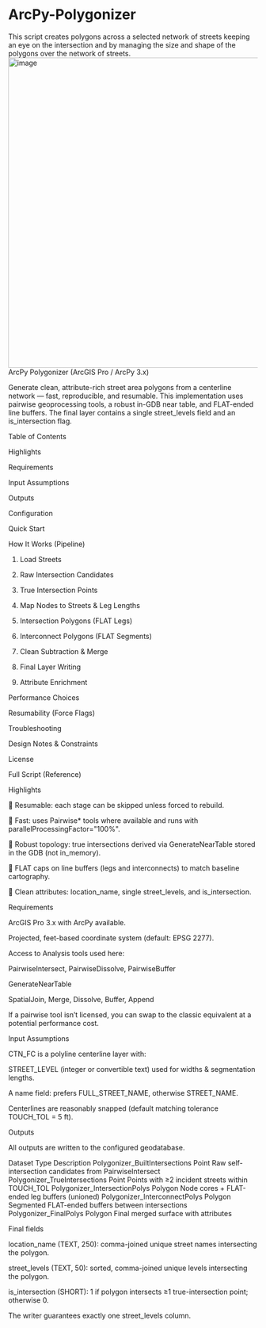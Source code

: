# ArcPy-Polygonizer
This script creates polygons across a selected network of streets keeping an eye on the intersection and by managing the size and shape of the polygons over the network of streets.
<img width="823" height="626" alt="image" src="https://github.com/user-attachments/assets/492d7507-c232-4257-9ef0-dfc506c6d133" />
ArcPy Polygonizer (ArcGIS Pro / ArcPy 3.x)

Generate clean, attribute-rich street area polygons from a centerline network — fast, reproducible, and resumable.
This implementation uses pairwise geoprocessing tools, a robust in-GDB near table, and FLAT-ended line buffers. The final layer contains a single street_levels field and an is_intersection flag.

Table of Contents

Highlights

Requirements

Input Assumptions

Outputs

Configuration

Quick Start

How It Works (Pipeline)

1) Load Streets

2) Raw Intersection Candidates

3) True Intersection Points

4) Map Nodes to Streets & Leg Lengths

5) Intersection Polygons (FLAT Legs)

6) Interconnect Polygons (FLAT Segments)

7) Clean Subtraction & Merge

8) Final Layer Writing

9) Attribute Enrichment

Performance Choices

Resumability (Force Flags)

Troubleshooting

Design Notes & Constraints

License

Full Script (Reference)

Highlights

🔁 Resumable: each stage can be skipped unless forced to rebuild.

🚀 Fast: uses Pairwise* tools where available and runs with parallelProcessingFactor="100%".

🧭 Robust topology: true intersections derived via GenerateNearTable stored in the GDB (not in_memory).

🧱 FLAT caps on line buffers (legs and interconnects) to match baseline cartography.

🧾 Clean attributes: location_name, single street_levels, and is_intersection.

Requirements

ArcGIS Pro 3.x with ArcPy available.

Projected, feet-based coordinate system (default: EPSG 2277).

Access to Analysis tools used here:

PairwiseIntersect, PairwiseDissolve, PairwiseBuffer

GenerateNearTable

SpatialJoin, Merge, Dissolve, Buffer, Append

If a pairwise tool isn’t licensed, you can swap to the classic equivalent at a potential performance cost.

Input Assumptions

CTN_FC is a polyline centerline layer with:

STREET_LEVEL (integer or convertible text) used for widths & segmentation lengths.

A name field: prefers FULL_STREET_NAME, otherwise STREET_NAME.

Centerlines are reasonably snapped (default matching tolerance TOUCH_TOL = 5 ft).

Outputs

All outputs are written to the configured geodatabase.

Dataset	Type	Description
Polygonizer_BuiltIntersections	Point	Raw self-intersection candidates from PairwiseIntersect
Polygonizer_TrueIntersections	Point	Points with ≥2 incident streets within TOUCH_TOL
Polygonizer_IntersectionPolys	Polygon	Node cores + FLAT-ended leg buffers (unioned)
Polygonizer_InterconnectPolys	Polygon	Segmented FLAT-ended buffers between intersections
Polygonizer_FinalPolys	Polygon	Final merged surface with attributes

Final fields

location_name (TEXT, 250): comma-joined unique street names intersecting the polygon.

street_levels (TEXT, 50): sorted, comma-joined unique levels intersecting the polygon.

is_intersection (SHORT): 1 if polygon intersects ≥1 true-intersection point; otherwise 0.

The writer guarantees exactly one street_levels column.
